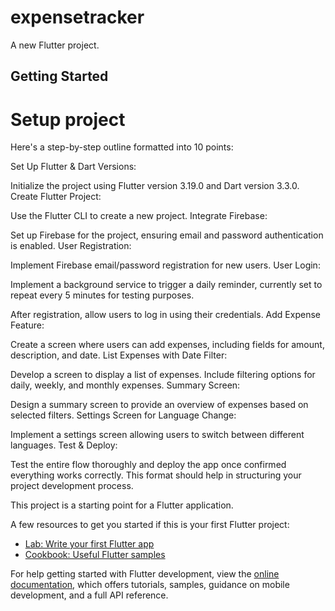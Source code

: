 # expensetracker

A new Flutter project.

## Getting Started
# Setup project

Here's a step-by-step outline formatted into 10 points:

Set Up Flutter & Dart Versions:

Initialize the project using Flutter version 3.19.0 and Dart version 3.3.0.
Create Flutter Project:

Use the Flutter CLI to create a new project.
Integrate Firebase:

Set up Firebase for the project, ensuring email and password authentication is enabled.
User Registration:

Implement Firebase email/password registration for new users.
User Login:

Implement a background service to trigger a daily reminder, currently set to repeat every 5 minutes for testing purposes.

After registration, allow users to log in using their credentials.
Add Expense Feature:

Create a screen where users can add expenses, including fields for amount, description, and date.
List Expenses with Date Filter:

Develop a screen to display a list of expenses.
Include filtering options for daily, weekly, and monthly expenses.
Summary Screen:

Design a summary screen to provide an overview of expenses based on selected filters.
Settings Screen for Language Change:

Implement a settings screen allowing users to switch between different languages.
Test & Deploy:

Test the entire flow thoroughly and deploy the app once confirmed everything works correctly.
This format should help in structuring your project development process.



This project is a starting point for a Flutter application.

A few resources to get you started if this is your first Flutter project:

- [Lab: Write your first Flutter app](https://docs.flutter.dev/get-started/codelab)
- [Cookbook: Useful Flutter samples](https://docs.flutter.dev/cookbook)

For help getting started with Flutter development, view the
[online documentation](https://docs.flutter.dev/), which offers tutorials,
samples, guidance on mobile development, and a full API reference.
